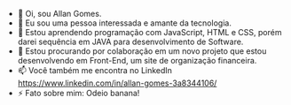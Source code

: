 - 👋 Oi, sou Allan Gomes.
- 👀 Eu sou uma pessoa interessada e amante da tecnologia.
- 🌱 Estou aprendendo programação com JavaScript, HTML e CSS, porém darei sequência em JAVA para desenvolvimento de Software.
- 💞️ Estou procurando por colaboração em um novo projeto que estou desenvolvendo em Front-End, um site de organização financeira.
- 📫 Você também me encontra no LinkedIn https://www.linkedin.com/in/allan-gomes-3a8344106/
- ⚡ Fato sobre mim: Odeio banana!
